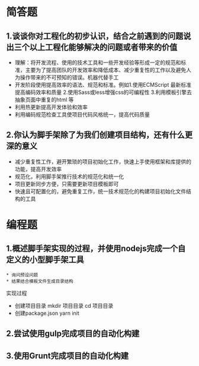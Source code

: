 # 简答题
## 1.谈谈你对工程化的初步认识，结合之前遇到的问题说出三个以上工程化能够解决的问题或者带来的价值

* 理解：将开发流程、使用的技术工具和一些开发经验等形成一定的规范和标准，主要为了提高团队的开发效率和降低成本、减少重复性的工作以及避免人为操作带来的不可预知的错误。机器代替手工
* 开发阶段使用提高效率的语法、规范和标准。例如1.使用ECMScript 最新标准提高编码效率和质量  2.使用Sass或less增强css的可编程性  3.利用模板引擎去抽象页面中重复的html 等
* 利用热更新提高开发体验和效率
* 利用编码规范检查工具使项目代码风格统一，提高代码质量




## 2.你认为脚手架除了为我们创建项目结构，还有什么更深的意义
* 减少重复性工作，避开繁琐的项目初始化工作，快速上手使用框架和库提供的功能，提高开发效率
* 规范化，利用脚手架推行技术的规范化和统一化
* 项目更新同步方便，只需要更新项目模板即可
* 快速且可配置化的，避免重复工作，统一技术规范化的构建项目初始化文件结构的工具


# 编程题
## 1.概述脚手架实现的过程，并使用nodejs完成一个自定义的小型脚手架工具
    * 询问预设问题
    * 结果结合模板文件生成目录结构
实现过程
* 创建项目目录   mkdir  项目目录     cd 项目目录
* 创建package.json   yarn init
## 2.尝试使用gulp完成项目的自动化构建
## 3.使用Grunt完成项目的自动化构建
